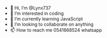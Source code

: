 - 👋 Hi, I’m @Lynx737
- 👀 I’m interested in coding 
- 🌱 I’m currently learning JavaScript
- 💞️ I’m looking to collaborate on anything
- 📫 How to reach me 0541668524 whatsapp

<!---
Lynx737/Lynx737 is a ✨ special ✨ repository because its `README.md` (this file) appears on your GitHub profile.
You can click the Preview link to take a look at your changes.
--->
